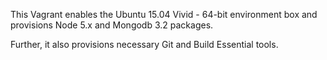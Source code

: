 This Vagrant enables the Ubuntu 15.04 Vivid - 64-bit environment box and provisions Node 5.x and Mongodb 3.2 packages.

Further, it also provisions necessary Git and Build Essential tools.
